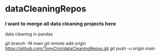 # dataCleaningRepos
### I want to merge all data cleaning projects here
data cleaning in pandas

git branch -M main
git remote add origin https://github.com/TonyCinji/dataCleaningRepos.git
git push -u origin main
